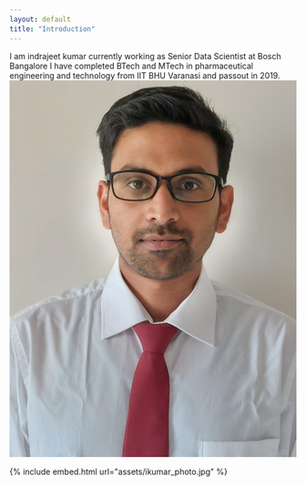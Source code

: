 ```yaml
---
layout: default
title: "Introduction"
---
```


I am indrajeet kumar currently working as Senior Data Scientist at Bosch Bangalore
I have completed BTech and MTech in pharmaceutical engineering and technology from IIT BHU Varanasi and passout in 2019.
![photo](assets/ikumar_photo.jpg)

{% include embed.html url="assets/ikumar_photo.jpg" %}
